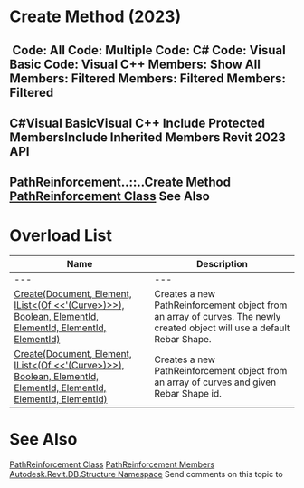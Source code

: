 # Create Method (2023)

﻿
 Code: All Code: Multiple Code: C# Code: Visual Basic Code: Visual C++  Members: Show All Members: Filtered Members: Filtered Members: Filtered   
---  
C#Visual BasicVisual C++
Include Protected MembersInclude Inherited Members
Revit 2023 API  
---  
PathReinforcement..::..Create Method   
[PathReinforcement Class](1593a849-b883-73d4-7c02-a2522877d71d.md "PathReinforcement Class") See Also  
---  
# Overload List
| Name | Description |
| --- | --- |
| --- | --- | --- |
| [Create(Document, Element, IList<(Of <<'(Curve>)>>), Boolean, ElementId, ElementId, ElementId, ElementId)](fb317cdc-63ec-3c9b-b7df-087d729fb52e.md "Create Method \(Document, Element, IList\(Curve\), Boolean, ElementId, ElementId, ElementId, ElementId\)") | Creates a new PathReinforcement object from an array of curves. The newly created object will use a default Rebar Shape. |
| [Create(Document, Element, IList<(Of <<'(Curve>)>>), Boolean, ElementId, ElementId, ElementId, ElementId, ElementId)](efcdc1d2-97e2-1e4f-3ae9-38fd9e9e2767.md "Create Method \(Document, Element, IList\(Curve\), Boolean, ElementId, ElementId, ElementId, ElementId, ElementId\)") | Creates a new PathReinforcement object from an array of curves and given Rebar Shape id. |

# See Also
[PathReinforcement Class](1593a849-b883-73d4-7c02-a2522877d71d.md "PathReinforcement Class")
[PathReinforcement Members](90dd1090-bf0a-c281-cbb1-62414bca7852.md "PathReinforcement Members")
[Autodesk.Revit.DB.Structure Namespace](d586b341-f687-9d90-e96d-255806b7d4fc.md "Autodesk.Revit.DB.Structure Namespace")
Send comments on this topic to 